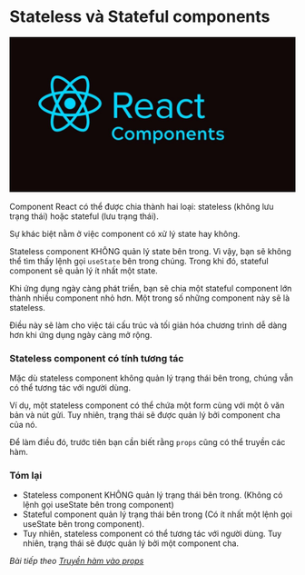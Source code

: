 # Stateless và Stateful components

![Create-HTML-1](images/ss17.jpg) 

Component React có thể được chia thành hai loại: stateless (không lưu trạng thái) hoặc stateful (lưu trạng thái).

Sự khác biệt nằm ở việc component có xử lý state hay không.

Stateless component KHÔNG quản lý state bên trong. Vì vậy, bạn sẽ không thể tìm thấy lệnh gọi `useState` bên trong chúng. Trong khi đó, stateful component sẽ quản lý ít nhất một state.

Khi ứng dụng ngày càng phát triển, bạn sẽ chia một stateful component lớn thành nhiều component nhỏ hơn. Một trong số những component này sẽ là stateless.

Điều này sẽ làm cho việc tái cấu trúc và tối giản hóa chương trình dễ dàng hơn khi ứng dụng ngày càng mở rộng.

### Stateless component có tính tương tác

Mặc dù stateless component không quản lý trạng thái bên trong, chúng vẫn có thể tương tác với người dùng.

Ví dụ, một stateless component có thể chứa một form cùng với một ô văn bản và nút gửi. Tuy nhiên, trạng thái sẽ được quản lý bởi component cha của nó.

Để làm điều đó, trước tiên bạn cần biết rằng `props` cũng có thể truyền các hàm.

### Tóm lại

- Stateless component KHÔNG quản lý trạng thái bên trong. (Không có lệnh gọi useState bên trong component)
- Stateful component quản lý trạng thái bên trong (Có ít nhất một lệnh gọi useState bên trong component).
- Tuy nhiên, stateless component có thể tương tác với người dùng. Tuy nhiên, trạng thái sẽ được quản lý bởi một component cha.


*Bài tiếp theo [Truyền hàm vào props](/lesson/session/session_61_props_function.md)*